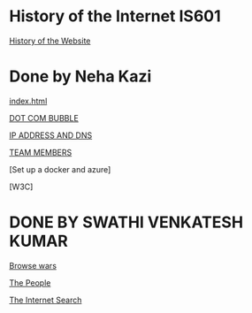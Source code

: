 # History of the Internet IS601

[History of the Website](http://kazi-kumar.eastus.azurecontainer.io/index.html)
 
# Done by Neha Kazi

[index.html](http://kazi-kumar.eastus.azurecontainer.io/index.html)

[DOT COM BUBBLE](http://kazi-kumar.eastus.azurecontainer.io/DOT_COM_BUBBLE.html)

[IP ADDRESS AND DNS](http://kazi-kumar.eastus.azurecontainer.io/DNS.html)

[TEAM MEMBERS](http://kazi-kumar.eastus.azurecontainer.io/Team.html)

[Set up a docker and azure]

[W3C]


# DONE BY SWATHI VENKATESH KUMAR 

 [Browse wars](http://kazi-kumar.eastus.azurecontainer.io/browsers.html)
 
 [The People](http://kazi-kumar.eastus.azurecontainer.io/The_People.html)
 
 [The Internet Search](http://kazi-kumar.eastus.azurecontainer.io/The_internet_search.html)
